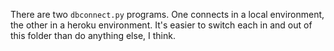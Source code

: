 There are two `dbconnect.py` programs. One connects in a local environment, the other in a heroku environment. It's easier to switch each in and out of this folder than do anything else, I think.